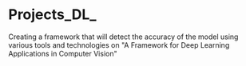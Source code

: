 # Projects_DL_
Creating a framework that will detect the accuracy of the model using various tools and technologies on "A Framework for Deep Learning Applications in Computer Vision" 
